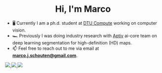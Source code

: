 <h1 align="center">Hi, I'm Marco</h1>

- 🖥️ Currently I am a ph.d. student at [DTU Compute](https://www.compute.dtu.dk/) working on computer vision.
- :racing_car: Previously I was doing industry research with [Aptiv](https://www.aptiv.com/) ai-core team on deep learning segmentation for high-definition (HD) maps.
- 📫 Feel free to reach out to me via email at **marco.j.schouten@gmail.com**.

<a href="https://www.linkedin.com/in/schoutenmarco/">  <img src="https://img.shields.io/badge/LinkedIn-0077B5?style=for-the-badge&logo=linkedin&logoColor=white" /> </a>
<a href="https://marcoschouten.github.io/">  <img src="https://img.shields.io/badge/GitHub%20Pages-222222?style=for-the-badge&logo=GitHub%20Pages&logoColor=white" /> </a> <a href="https://scholar.google.com/citations?user=SdQ_lIIAAAAJ&hl=en">  <img src="https://img.shields.io/badge/Google%20Scholar-4285F4?style=for-the-badge&logo=google-scholar&logoColor=white" /> </a>





